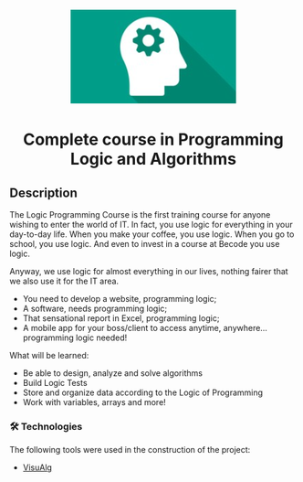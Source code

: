 <h1 align="center">
  <img alt="Programming Logic and Algorithms" src="programming-logic-and-algorithms(logo).png" />
</h1>

<h1 align="center">Complete course in Programming Logic and Algorithms</h1>

## Description

The Logic Programming Course is the first training course for anyone wishing to enter the world of IT. In fact, you use logic for everything in your day-to-day life. When you make your coffee, you use logic. When you go to school, you use logic. And even to invest in a course at Becode you use logic.

Anyway, we use logic for almost everything in our lives, nothing fairer that we also use it for the IT area.

- You need to develop a website, programming logic;
- A software, needs programming logic;
- That sensational report in Excel, programming logic;
- A mobile app for your boss/client to access anytime, anywhere… programming logic needed!

What will be learned:

- Be able to design, analyze and solve algorithms
- Build Logic Tests
- Store and organize data according to the Logic of Programming
- Work with variables, arrays and more!



### 🛠 Technologies

The following tools were used in the construction of the project:

- [VisuAlg](https://visualg3.com.br/)

